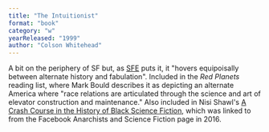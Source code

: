 ```yaml
---
title: "The Intuitionist"
format: "book"
category: "w"
yearReleased: "1999"
author: "Colson Whitehead"
---
```

 A bit on the periphery of SF but, as <a href="http://www.sf-encyclopedia.com/entry/whitehead_colson">SFE</a> puts it,  it "hovers equipoisally between alternate history and fabulation". Included in the _Red Planets_ reading list, where  Mark Bould describes it as depicting an alternate America where "race relations  are articulated through the science and art of elevator construction and  maintenance." Also included in Nisi Shawl's <a href="https://web.archive.org/web/20180323113402/www.fantasticstoriesoftheimagination.com/a-crash-course-in-the-history-of-black-science-fiction/"> A Crash Course in the History of Black Science Fiction</a>, which was linked to  from the Facebook Anarchists and Science Fiction page in 2016.
